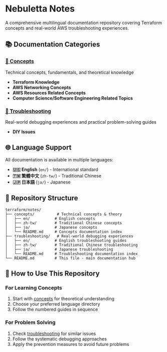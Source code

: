 # Nebuletta Notes

A comprehensive multilingual documentation repository covering Terraform concepts and real-world AWS troubleshooting experiences.

## 📚 Documentation Categories

### [📖 Concepts](concepts/README.md)
Technical concepts, fundamentals, and theoretical knowledge

- **Terraform Knowledge**
- **AWS Networking Concepts**  
- **AWS Resources Related Concepts**
- **Computer Science/Software Engineering Related Topics**

### [🔧 Troubleshooting](troubleshooting/README.md)
Real-world debugging experiences and practical problem-solving guides

- **DIY Issues**

## 🌐 Language Support

All documentation is available in multiple languages:

- **🇺🇸 English** (`en/`) - International standard
- **🇹🇼 繁體中文** (`zh-tw/`) - Traditional Chinese
- **🇯🇵 日本語** (`ja/`) - Japanese

## 📁 Repository Structure

```
terraform/notes/
├── concepts/          # Technical concepts & theory
│   ├── en/           # English concepts
│   ├── zh-tw/        # Traditional Chinese concepts  
│   ├── ja/           # Japanese concepts
│   └── README.md     # Concepts documentation index
├── troubleshooting/   # Real-world debugging experiences
│   ├── en/           # English troubleshooting guides
│   ├── zh-tw/        # Traditional Chinese troubleshooting
│   ├── ja/           # Japanese troubleshooting
│   └── README.md     # Troubleshooting documentation index
└── README.md         # This file - main documentation hub
```

## 🎯 How to Use This Repository

### For Learning Concepts
1. Start with [concepts](concepts/README.md) for theoretical understanding
2. Choose your preferred language directory
3. Follow the numbered guides in sequence

### For Problem Solving
1. Check [troubleshooting](troubleshooting/README.md) for similar issues
2. Follow the systematic debugging approaches
3. Apply the prevention measures to avoid future problems
